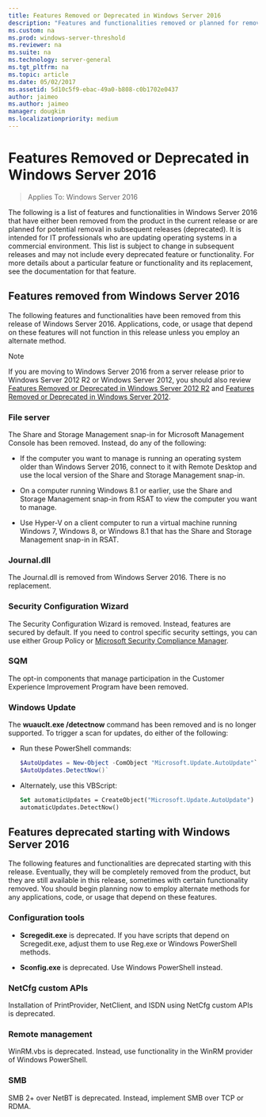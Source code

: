 ```yaml
---
title: Features Removed or Deprecated in Windows Server 2016
description: "Features and functionalities removed or planned for removal in releases."
ms.custom: na
ms.prod: windows-server-threshold
ms.reviewer: na
ms.suite: na
ms.technology: server-general
ms.tgt_pltfrm: na
ms.topic: article
ms.date: 05/02/2017
ms.assetid: 5d10c5f9-ebac-49a0-b808-c0b1702e0437
author: jaimeo
ms.author: jaimeo
manager: dougkim
ms.localizationpriority: medium
---
```

# Features Removed or Deprecated in  Windows Server 2016

>Applies To: Windows Server 2016

The following is a list of features and functionalities in Windows Server 2016 that have either been removed from the product in the current release or are planned for potential removal in subsequent releases (deprecated). It is intended for IT professionals who are updating operating systems in a commercial environment. This list is subject to change in subsequent releases and may not include every deprecated feature or functionality. For more details about a particular feature or functionality and its replacement, see the documentation for that feature.  

## Features removed from Windows Server 2016 
The following features and functionalities have been removed from this release of Windows Server 2016. Applications, code, or usage that depend on these features will not function in this release unless you employ an alternate method.  

> [!NOTE]  
> If you are moving to Windows Server 2016 from a server release prior to Windows Server 2012 R2 or Windows Server 2012, you should also review [Features Removed or Deprecated in Windows Server 2012 R2](https://technet.microsoft.com/library/dn303411.aspx) and [Features Removed or Deprecated in Windows Server 2012](https://technet.microsoft.com/library/hh831568.aspx).  


### File server  
The Share and Storage Management snap-in for Microsoft Management Console has been removed. Instead, do any of the following:  

-   If the computer you want to manage is running an operating system older than Windows Server 2016, connect to it with Remote Desktop and use the local version of the Share and Storage Management snap-in.  

-   On a computer running Windows 8.1 or earlier, use the Share and Storage Management snap-in from RSAT to view the computer you want to manage.  

-   Use Hyper-V on a client computer to run a virtual machine running Windows 7, Windows 8, or Windows 8.1 that has the Share and Storage Management snap-in in RSAT.  

### Journal.dll  
The Journal.dll is removed from Windows Server 2016. There is no replacement.  

### Security Configuration Wizard  
The Security Configuration Wizard is removed. Instead, features are secured by default. If you need to control specific security settings, you can use either Group Policy or [Microsoft Security Compliance Manager](https://technet.microsoft.com/solutionaccelerators/cc835245.aspx).  

### SQM  
The opt-in components that manage participation in the Customer Experience Improvement Program have been removed. 

### Windows Update
The **wuauclt.exe /detectnow** command has been removed and is no longer supported. To trigger a scan for updates, do either of the following:

- Run these PowerShell commands:
    ````powershell
    $AutoUpdates = New-Object -ComObject "Microsoft.Update.AutoUpdate"`
    $AutoUpdates.DetectNow()` 
    ````

- Alternately, use this VBScript:
    ````vb
    Set automaticUpdates = CreateObject("Microsoft.Update.AutoUpdate")
    automaticUpdates.DetectNow()
    ````

## Features deprecated starting with Windows Server 2016 
The following features and functionalities are deprecated starting with this release. Eventually, they will be completely removed from the product, but they are still available in this release, sometimes with certain functionality removed. You should begin planning now to employ alternate methods for any applications, code, or usage that depend on these features.  

### Configuration tools  

-   **Scregedit.exe** is deprecated. If you have scripts that depend on Scregedit.exe, adjust them to use Reg.exe or Windows PowerShell methods.  

-   **Sconfig.exe** is deprecated. Use Windows PowerShell instead.  

### NetCfg custom APIs  
Installation of PrintProvider, NetClient, and ISDN using NetCfg custom APIs is deprecated.  

### Remote management  
WinRM.vbs is deprecated. Instead, use functionality in the WinRM provider of Windows PowerShell.  

### SMB  
SMB 2+ over NetBT is deprecated. Instead, implement SMB over TCP or RDMA. 
